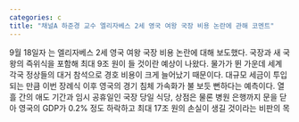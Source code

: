 ```yaml
---
categories: c
title: "채널A 하준경 교수 엘리자베스 2세 영국 여왕 국장 비용 논란에 관해 코멘트"
---
```

9월 18일자 는 엘리자베스 2세 영국 여왕 국장 비용 논란에 대해 보도했다. 국장과 새 국왕의 즉위식을 포함해 최대 9조 원이 들 것이란 예상이 나왔다. 물가가 뛴 가운데 세계 각국 정상들의 대거 참석으로 경호 비용이 크게 늘어났기 때문이다. 대규모 세금이 투입되는 만큼 이번 장례식 이후 영국의 경기 침체 가속화가 불 보듯 뻔하다는 예측이다. 열흘 간의 애도 기간과 임시 공휴일인 국장 당일 식당, 상점은 물론 병원 은행까지 문을 닫아 영국의 GDP가 0.2% 정도 하락하고 최대 17조 원의 손실이 생길 것이라는 비판의 목